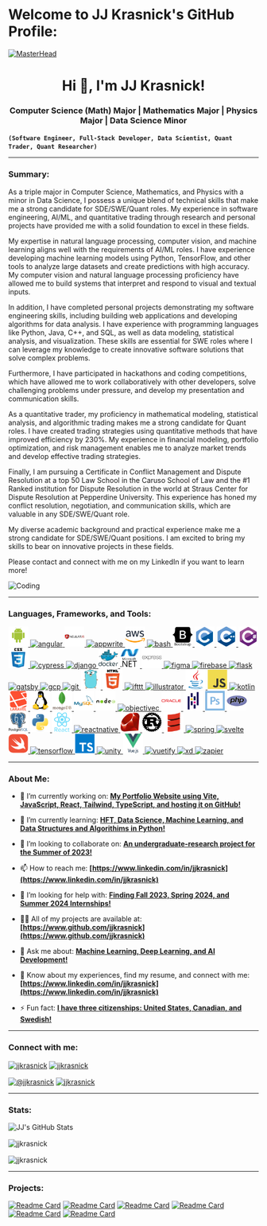 # Welcome to JJ Krasnick's GitHub Profile:

[![MasterHead](https://cdn.dribbble.com/users/416610/screenshots/4801105/coding_desk_flat_vector_ui_ux_design_illustration_motion_animation_gif2.gif)](https://www.linkedin.com/in/jjkrasnick/)

<h1 align="center">Hi 👋, I'm JJ Krasnick!</h1>
<h3 align="center">Computer Science (Math) Major | Mathematics Major | Physics Major | Data Science Minor</h3>

**`(Software Engineer, Full-Stack Developer, Data Scientist, Quant Trader, Quant Researcher)`**

---

### Summary:

As a triple major in Computer Science, Mathematics, and Physics with a minor in Data Science, I possess a unique blend of technical skills that make me a strong candidate for SDE/SWE/Quant roles. My experience in software engineering, AI/ML, and quantitative trading through research and personal projects have provided me with a solid foundation to excel in these fields.

My expertise in natural language processing, computer vision, and machine learning aligns well with the requirements of AI/ML roles. I have experience developing machine learning models using Python, TensorFlow, and other tools to analyze large datasets and create predictions with high accuracy. My computer vision and natural language processing proficiency have allowed me to build systems that interpret and respond to visual and textual inputs.

In addition, I have completed personal projects demonstrating my software engineering skills, including building web applications and developing algorithms for data analysis. I have experience with programming languages like Python, Java, C++, and SQL, as well as data modeling, statistical analysis, and visualization. These skills are essential for SWE roles where I can leverage my knowledge to create innovative software solutions that solve complex problems.

Furthermore, I have participated in hackathons and coding competitions, which have allowed me to work collaboratively with other developers, solve challenging problems under pressure, and develop my presentation and communication skills.

As a quantitative trader, my proficiency in mathematical modeling, statistical analysis, and algorithmic trading makes me a strong candidate for Quant roles. I have created trading strategies using quantitative methods that have improved efficiency by 230%. My experience in financial modeling, portfolio optimization, and risk management enables me to analyze market trends and develop effective trading strategies.

Finally, I am pursuing a Certificate in Conflict Management and Dispute Resolution at a top 50 Law School in the Caruso School of Law and the #1 Ranked institution for Dispute Resolution in the world at Straus Center for Dispute Resolution at Pepperdine University. This experience has honed my conflict resolution, negotiation, and communication skills, which are valuable in any SDE/SWE/Quant role.

My diverse academic background and practical experience make me a strong candidate for SDE/SWE/Quant positions. I am excited to bring my skills to bear on innovative projects in these fields. 

Please contact and connect with me on my LinkedIn if you want to learn more!

<img algin="center" alt="Coding" width="300" src="https://cdn.dribbble.com/users/2131993/screenshots/4948736/thoughtworks-gif_dribbble.gif">

---

### Languages, Frameworks, and Tools:

<p align="left"> <a href="https://developer.android.com" target="_blank" rel="noreferrer"> <img src="https://raw.githubusercontent.com/devicons/devicon/master/icons/android/android-original-wordmark.svg" alt="android" width="40" height="40"/> </a> <a href="https://angular.io" target="_blank" rel="noreferrer"> <img src="https://angular.io/assets/images/logos/angular/angular.svg" alt="angular" width="40" height="40"/> </a> <a href="https://angular.io" target="_blank" rel="noreferrer"> <img src="https://raw.githubusercontent.com/devicons/devicon/master/icons/angularjs/angularjs-original-wordmark.svg" alt="angularjs" width="40" height="40"/> </a> <a href="https://appwrite.io" target="_blank" rel="noreferrer"> <img src="https://www.vectorlogo.zone/logos/appwriteio/appwriteio-icon.svg" alt="appwrite" width="40" height="40"/> </a> <a href="https://aws.amazon.com" target="_blank" rel="noreferrer"> <img src="https://raw.githubusercontent.com/devicons/devicon/master/icons/amazonwebservices/amazonwebservices-original-wordmark.svg" alt="aws" width="40" height="40"/> </a> <a href="https://www.gnu.org/software/bash/" target="_blank" rel="noreferrer"> <img src="https://www.vectorlogo.zone/logos/gnu_bash/gnu_bash-icon.svg" alt="bash" width="40" height="40"/> </a> <a href="https://getbootstrap.com" target="_blank" rel="noreferrer"> <img src="https://raw.githubusercontent.com/devicons/devicon/master/icons/bootstrap/bootstrap-plain-wordmark.svg" alt="bootstrap" width="40" height="40"/> </a> <a href="https://www.cprogramming.com/" target="_blank" rel="noreferrer"> <img src="https://raw.githubusercontent.com/devicons/devicon/master/icons/c/c-original.svg" alt="c" width="40" height="40"/> </a> <a href="https://www.w3schools.com/cpp/" target="_blank" rel="noreferrer"> <img src="https://raw.githubusercontent.com/devicons/devicon/master/icons/cplusplus/cplusplus-original.svg" alt="cplusplus" width="40" height="40"/> </a> <a href="https://www.w3schools.com/cs/" target="_blank" rel="noreferrer"> <img src="https://raw.githubusercontent.com/devicons/devicon/master/icons/csharp/csharp-original.svg" alt="csharp" width="40" height="40"/> </a> <a href="https://www.w3schools.com/css/" target="_blank" rel="noreferrer"> <img src="https://raw.githubusercontent.com/devicons/devicon/master/icons/css3/css3-original-wordmark.svg" alt="css3" width="40" height="40"/> </a> <a href="https://www.cypress.io" target="_blank" rel="noreferrer"> <img src="https://raw.githubusercontent.com/simple-icons/simple-icons/6e46ec1fc23b60c8fd0d2f2ff46db82e16dbd75f/icons/cypress.svg" alt="cypress" width="40" height="40"/> </a> <a href="https://www.djangoproject.com/" target="_blank" rel="noreferrer"> <img src="https://cdn.worldvectorlogo.com/logos/django.svg" alt="django" width="40" height="40"/> </a> <a href="https://www.docker.com/" target="_blank" rel="noreferrer"> <img src="https://raw.githubusercontent.com/devicons/devicon/master/icons/docker/docker-original-wordmark.svg" alt="docker" width="40" height="40"/> </a> <a href="https://dotnet.microsoft.com/" target="_blank" rel="noreferrer"> <img src="https://raw.githubusercontent.com/devicons/devicon/master/icons/dot-net/dot-net-original-wordmark.svg" alt="dotnet" width="40" height="40"/> </a> <a href="https://expressjs.com" target="_blank" rel="noreferrer"> <img src="https://raw.githubusercontent.com/devicons/devicon/master/icons/express/express-original-wordmark.svg" alt="express" width="40" height="40"/> </a> <a href="https://www.figma.com/" target="_blank" rel="noreferrer"> <img src="https://www.vectorlogo.zone/logos/figma/figma-icon.svg" alt="figma" width="40" height="40"/> </a> <a href="https://firebase.google.com/" target="_blank" rel="noreferrer"> <img src="https://www.vectorlogo.zone/logos/firebase/firebase-icon.svg" alt="firebase" width="40" height="40"/> </a> <a href="https://flask.palletsprojects.com/" target="_blank" rel="noreferrer"> <img src="https://www.vectorlogo.zone/logos/pocoo_flask/pocoo_flask-icon.svg" alt="flask" width="40" height="40"/> </a> <a href="https://www.gatsbyjs.com/" target="_blank" rel="noreferrer"> <img src="https://www.vectorlogo.zone/logos/gatsbyjs/gatsbyjs-icon.svg" alt="gatsby" width="40" height="40"/> </a> <a href="https://cloud.google.com" target="_blank" rel="noreferrer"> <img src="https://www.vectorlogo.zone/logos/google_cloud/google_cloud-icon.svg" alt="gcp" width="40" height="40"/> </a> <a href="https://git-scm.com/" target="_blank" rel="noreferrer"> <img src="https://www.vectorlogo.zone/logos/git-scm/git-scm-icon.svg" alt="git" width="40" height="40"/> </a> <a href="https://golang.org" target="_blank" rel="noreferrer"> <img src="https://raw.githubusercontent.com/devicons/devicon/master/icons/go/go-original.svg" alt="go" width="40" height="40"/> </a> <a href="https://www.w3.org/html/" target="_blank" rel="noreferrer"> <img src="https://raw.githubusercontent.com/devicons/devicon/master/icons/html5/html5-original-wordmark.svg" alt="html5" width="40" height="40"/> </a> <a href="https://ifttt.com/" target="_blank" rel="noreferrer"> <img src="https://www.vectorlogo.zone/logos/ifttt/ifttt-ar21.svg" alt="ifttt" width="40" height="40"/> </a> <a href="https://www.adobe.com/in/products/illustrator.html" target="_blank" rel="noreferrer"> <img src="https://www.vectorlogo.zone/logos/adobe_illustrator/adobe_illustrator-icon.svg" alt="illustrator" width="40" height="40"/> </a> <a href="https://www.java.com" target="_blank" rel="noreferrer"> <img src="https://raw.githubusercontent.com/devicons/devicon/master/icons/java/java-original.svg" alt="java" width="40" height="40"/> </a> <a href="https://developer.mozilla.org/en-US/docs/Web/JavaScript" target="_blank" rel="noreferrer"> <img src="https://raw.githubusercontent.com/devicons/devicon/master/icons/javascript/javascript-original.svg" alt="javascript" width="40" height="40"/> </a> <a href="https://kotlinlang.org" target="_blank" rel="noreferrer"> <img src="https://www.vectorlogo.zone/logos/kotlinlang/kotlinlang-icon.svg" alt="kotlin" width="40" height="40"/> </a> <a href="https://laravel.com/" target="_blank" rel="noreferrer"> <img src="https://raw.githubusercontent.com/devicons/devicon/master/icons/laravel/laravel-plain-wordmark.svg" alt="laravel" width="40" height="40"/> </a> <a href="https://www.linux.org/" target="_blank" rel="noreferrer"> <img src="https://raw.githubusercontent.com/devicons/devicon/master/icons/linux/linux-original.svg" alt="linux" width="40" height="40"/> </a> <a href="https://www.mongodb.com/" target="_blank" rel="noreferrer"> <img src="https://raw.githubusercontent.com/devicons/devicon/master/icons/mongodb/mongodb-original-wordmark.svg" alt="mongodb" width="40" height="40"/> </a> <a href="https://www.mysql.com/" target="_blank" rel="noreferrer"> <img src="https://raw.githubusercontent.com/devicons/devicon/master/icons/mysql/mysql-original-wordmark.svg" alt="mysql" width="40" height="40"/> </a> <a href="https://nodejs.org" target="_blank" rel="noreferrer"> <img src="https://raw.githubusercontent.com/devicons/devicon/master/icons/nodejs/nodejs-original-wordmark.svg" alt="nodejs" width="40" height="40"/> </a> <a href="https://developer.apple.com/library/archive/documentation/Cocoa/Conceptual/ProgrammingWithObjectiveC/Introduction/Introduction.html" target="_blank" rel="noreferrer"> <img src="https://www.vectorlogo.zone/logos/apple_objectivec/apple_objectivec-icon.svg" alt="objectivec" width="40" height="40"/> </a> <a href="https://www.oracle.com/" target="_blank" rel="noreferrer"> <img src="https://raw.githubusercontent.com/devicons/devicon/master/icons/oracle/oracle-original.svg" alt="oracle" width="40" height="40"/> </a> <a href="https://pandas.pydata.org/" target="_blank" rel="noreferrer"> <img src="https://raw.githubusercontent.com/devicons/devicon/2ae2a900d2f041da66e950e4d48052658d850630/icons/pandas/pandas-original.svg" alt="pandas" width="40" height="40"/> </a> <a href="https://www.photoshop.com/en" target="_blank" rel="noreferrer"> <img src="https://raw.githubusercontent.com/devicons/devicon/master/icons/photoshop/photoshop-line.svg" alt="photoshop" width="40" height="40"/> </a> <a href="https://www.php.net" target="_blank" rel="noreferrer"> <img src="https://raw.githubusercontent.com/devicons/devicon/master/icons/php/php-original.svg" alt="php" width="40" height="40"/> </a> <a href="https://www.postgresql.org" target="_blank" rel="noreferrer"> <img src="https://raw.githubusercontent.com/devicons/devicon/master/icons/postgresql/postgresql-original-wordmark.svg" alt="postgresql" width="40" height="40"/> </a> <a href="https://www.python.org" target="_blank" rel="noreferrer"> <img src="https://raw.githubusercontent.com/devicons/devicon/master/icons/python/python-original.svg" alt="python" width="40" height="40"/> </a> <a href="https://reactjs.org/" target="_blank" rel="noreferrer"> <img src="https://raw.githubusercontent.com/devicons/devicon/master/icons/react/react-original-wordmark.svg" alt="react" width="40" height="40"/> </a> <a href="https://reactnative.dev/" target="_blank" rel="noreferrer"> <img src="https://reactnative.dev/img/header_logo.svg" alt="reactnative" width="40" height="40"/> </a> <a href="https://www.ruby-lang.org/en/" target="_blank" rel="noreferrer"> <img src="https://raw.githubusercontent.com/devicons/devicon/master/icons/ruby/ruby-original.svg" alt="ruby" width="40" height="40"/> </a> <a href="https://www.rust-lang.org" target="_blank" rel="noreferrer"> <img src="https://raw.githubusercontent.com/devicons/devicon/master/icons/rust/rust-plain.svg" alt="rust" width="40" height="40"/> </a> <a href="https://www.scala-lang.org" target="_blank" rel="noreferrer"> <img src="https://raw.githubusercontent.com/devicons/devicon/master/icons/scala/scala-original.svg" alt="scala" width="40" height="40"/> </a> <a href="https://spring.io/" target="_blank" rel="noreferrer"> <img src="https://www.vectorlogo.zone/logos/springio/springio-icon.svg" alt="spring" width="40" height="40"/> </a> <a href="https://svelte.dev" target="_blank" rel="noreferrer"> <img src="https://upload.wikimedia.org/wikipedia/commons/1/1b/Svelte_Logo.svg" alt="svelte" width="40" height="40"/> </a> <a href="https://developer.apple.com/swift/" target="_blank" rel="noreferrer"> <img src="https://raw.githubusercontent.com/devicons/devicon/master/icons/swift/swift-original.svg" alt="swift" width="40" height="40"/> </a> <a href="https://www.tensorflow.org" target="_blank" rel="noreferrer"> <img src="https://www.vectorlogo.zone/logos/tensorflow/tensorflow-icon.svg" alt="tensorflow" width="40" height="40"/> </a> <a href="https://www.typescriptlang.org/" target="_blank" rel="noreferrer"> <img src="https://raw.githubusercontent.com/devicons/devicon/master/icons/typescript/typescript-original.svg" alt="typescript" width="40" height="40"/> </a> <a href="https://unity.com/" target="_blank" rel="noreferrer"> <img src="https://www.vectorlogo.zone/logos/unity3d/unity3d-icon.svg" alt="unity" width="40" height="40"/> </a> <a href="https://vuejs.org/" target="_blank" rel="noreferrer"> <img src="https://raw.githubusercontent.com/devicons/devicon/master/icons/vuejs/vuejs-original-wordmark.svg" alt="vuejs" width="40" height="40"/> </a> <a href="https://vuetifyjs.com/en/" target="_blank" rel="noreferrer"> <img src="https://bestofjs.org/logos/vuetify.svg" alt="vuetify" width="40" height="40"/> </a> <a href="https://www.adobe.com/products/xd.html" target="_blank" rel="noreferrer"> <img src="https://cdn.worldvectorlogo.com/logos/adobe-xd.svg" alt="xd" width="40" height="40"/> </a> <a href="https://zapier.com" target="_blank" rel="noreferrer"> <img src="https://www.vectorlogo.zone/logos/zapier/zapier-icon.svg" alt="zapier" width="40" height="40"/> </a> </p>

---

### About Me:

- 🔭 I’m currently working on: **[My Portfolio Website using Vite, JavaScript, React, Tailwind, TypeScript, and hosting it on GitHub!](https://www.linkedin.com/in/jjkrasnick/)**

- 🌱 I’m currently learning: **[HFT, Data Science, Machine Learning, and Data Structures and Algorithims in Python!](https://www.linkedin.com/in/jjkrasnick/)**

- 👯 I’m looking to collaborate on: **[An undergraduate-research project for the Summer of 2023!](https://www.linkedin.com/in/jjkrasnick/)**

- 📫 How to reach me: **[https://www.linkedin.com/in/jjkrasnick](https://www.linkedin.com/in/jjkrasnick)**

- 🤝 I’m looking for help with: **[Finding Fall 2023, Spring 2024, and Summer 2024 Internships!](https://www.linkedin.com/in/jjkrasnick/)**

- 👨‍💻 All of my projects are available at: **[https://www.github.com/jjkrasnick](https://www.github.com/jjkrasnick)**

- 💬 Ask me about: **[Machine Learning, Deep Learning, and AI Development!](https://www.linkedin.com/in/jjkrasnick/)**

- 📄 Know about my experiences, find my resume, and connect with me: **[https://www.linkedin.com/in/jjkrasnick](https://www.linkedin.com/in/jjkrasnick)**

- ⚡ Fun fact: **[I have three citizenships: United States, Canadian, and Swedish!](https://www.linkedin.com/in/jjkrasnick/)**

---

<h3 align="left">Connect with me:</h3>
<p align="left">
<a href="https://linkedin.com/in/jjkrasnick" target="blank"><img align="center" src="https://raw.githubusercontent.com/rahuldkjain/github-profile-readme-generator/master/src/images/icons/Social/linked-in-alt.svg" alt="jjkrasnick" height="50" width="50" /></a>  
<a href="https://www.hackerrank.com/jjkrasnick" target="blank"><img align="center" src="https://raw.githubusercontent.com/rahuldkjain/github-profile-readme-generator/master/src/images/icons/Social/hackerrank.svg" alt="jjkrasnick" height="50" width="50" /></a>
</p>
<a href="https://medium.com/@jjkrasnick" target="blank"><img align="center" src="https://raw.githubusercontent.com/rahuldkjain/github-profile-readme-generator/master/src/images/icons/Social/medium.svg" alt="@jjkrasnick" height="50" width="50" /></a>
<a href="https://kaggle.com/jjkrasnick" target="blank"><img align="center" src="https://raw.githubusercontent.com/rahuldkjain/github-profile-readme-generator/master/src/images/icons/Social/kaggle.svg" alt="jjkrasnick" height="50" width="50" /></a>

---

### Stats:

![JJ's GitHub Stats](https://github-readme-stats.vercel.app/api?username=jjkrasnick&theme=dark&show_icons=true)

<p><img align="center" src="https://github-readme-streak-stats.herokuapp.com/?user=jjkrasnick&theme=dark&show_icons=true" alt="jjkrasnick" /></p>

<p><img align="center" src="https://github-readme-stats.vercel.app/api/top-langs?username=jjkrasnick&theme=dark&layout=compact" alt="jjkrasnick" /></p>

---

### Projects:

[![Readme Card](https://github-readme-stats.vercel.app/api/pin/?username=jjkrasnick&theme=dark&show_icons=true&repo=Credit-Card-Fraud-Detection)](https://github.com/jjkrasnick/Credit-Card-Fraud-Detection)
[![Readme Card](https://github-readme-stats.vercel.app/api/pin/?username=jjkrasnick&theme=dark&show_icons=true&repo=diabetes-predictor)](https://github.com/jjkrasnick/diabetes-predictor)
[![Readme Card](https://github-readme-stats.vercel.app/api/pin/?username=jjkrasnick&theme=dark&show_icons=true&repo=covid-facemask-detection)](https://github.com/jjkrasnick/covid-facemask-detection)
[![Readme Card](https://github-readme-stats.vercel.app/api/pin/?username=jjkrasnick&theme=dark&show_icons=true&repo=image-processing)](https://github.com/jjkrasnick/image-processing)
[![Readme Card](https://github-readme-stats.vercel.app/api/pin/?username=jjkrasnick&theme=dark&show_icons=true&repo=amazon-web-scraper)](https://github.com/jjkrasnick/amazon-web-scraper)
[![Readme Card](https://github-readme-stats.vercel.app/api/pin/?username=jjkrasnick&theme=dark&show_icons=true&repo=automate-api-extraction)](https://github.com/jjkrasnick/automate-api-extraction)


